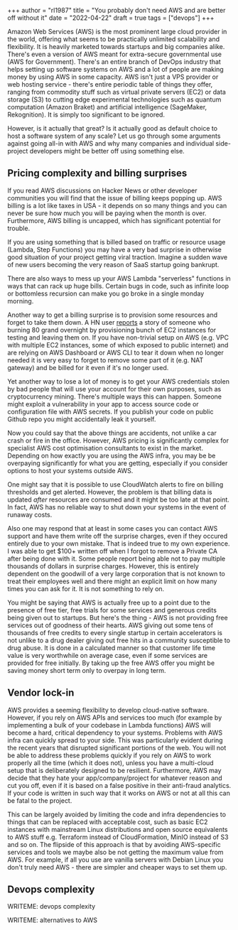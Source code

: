 +++
author = "rl1987"
title = "You probably don't need AWS and are better off without it"
date = "2022-04-22"
draft = true
tags = ["devops"]
+++

Amazon Web Services (AWS) is the most prominent large cloud provider in the world, offering what seems to
be practically unlimited scalability and flexibility. It is heavily marketed towards startups and big companies
alike. There's even a version of AWS meant for extra-secure governmental use (AWS for Government). There's an
entire branch of DevOps industry that helps setting up software systems on AWS and a lot of people are
making money by using AWS in some capacity. AWS isn't just a VPS provider or web hosting service - 
there's entire periodic table of things they offer, ranging from commodity stuff such as virtual private
servers (EC2) or data storage (S3) to cutting edge experimental technologies such as quantum computation
(Amazon Braket) and artificial intelligence (SageMaker, Rekognition). It is simply too significant to be ignored.

However, is it actually that great? Is it actually good as default choice to host a software system of any scale?
Let us go through some arguments against going all-in with AWS and why many companies and individual side-project
developers might be better off using something else.

Pricing complexity and billing surprises
----------------------------------------

If you read AWS discussions on Hacker News or other developer communities you will find that the issue of billing
keeps popping up. AWS billing is a lot like taxes in USA - it depends on so many things and you can never be sure
how much you will be paying when the month is over. Furthermore, AWS billing is uncapped, which has significant
potential for trouble.

If you are using something that is billed based on traffic or resource usage (Lambda, Step Functions) you may have 
a very bad surprise in otherwise good situation of your project getting viral traction. Imagine a sudden wave of 
new users becoming the very reason of SaaS startup going bankrupt.

There are also ways to mess up your AWS Lambda "serverless" functions in ways that can rack up huge bills. Certain
bugs in code, such as infinite loop or bottomless recursion can make you go broke in a single monday morning.

Another way to get a billing surprise is to provision some resources and forget to take them down. A HN user
[reports](https://news.ycombinator.com/item?id=22719573) a story of someone who burning 80 grand overnight
by provisioning bunch of EC2 instances for testing and leaving them on. If you have non-trivial setup on AWS
(e.g. VPC with multiple EC2 instances, some of which exposed to public internet) and are relying on AWS 
Dashboard or AWS CLI to tear it down when no longer needed it is very easy to forget to remove some part
of it (e.g. NAT gateway) and be billed for it even if it's no longer used.

Yet another way to lose a lot of money is to get your AWS credentials stolen by bad people that will
use your account for their own purposes, such as cryptocurrency mining. There's multiple ways this can
happen. Someone might exploit a vulnerability in your app to access source code or configuration file
with AWS secrets. If you publish your code on public Github repo you might accidentally leak it yourself.

Now you could say that the above things are accidents, not unlike a car crash or fire in the office.
However, AWS pricing is significantly complex for specialist AWS cost optimisation consultants to
exist in the market. Depending on how exactly you are using the AWS infra, you may be be overpaying
significantly for what you are getting, especially if you consider options to host your systems
outside AWS.

One might say that it is possible to use CloudWatch alerts to fire on billing thresholds and get alerted.
However, the problem is that billing data is updated *after* resources are consumed and it might be too
late at that point. In fact, AWS has no reliable way to shut down your systems in the event of runaway 
costs.

Also one may respond that at least in some cases you can contact AWS support and have them write off
the surprise charges, even if they occured entirely due to your own mistake. That is indeed true to
my own experience. I was able to get $100+ written off when I forgot to remove a Private CA after
being done with it. Some people report being able not to pay multiple thousands of dollars in surprise
charges. However, this is entirely dependent on the goodwill of a very large corporation that is 
not known to treat their employees well and there might an explicit limit on how many times you can 
ask for it. It is not something to rely on.

You might be saying that AWS is actually free up to a point due to the presence of free tier,
free trials for some services and generous credits being given out to startups. But here's the thing - 
AWS is not providing free services out of goodness of their hearts. AWS giving out some tens of 
thousands of free credits to every single startup in certain accelerators is not unlike to a drug
dealer giving out free hits in a community susceptible to drug abuse. It is done in a calculated
manner so that customer life time value is very worthwhile on average case, even if some services
are provided for free initially. By taking up the free AWS offer you might be saving money short
term only to overpay in long term.

Vendor lock-in
--------------

AWS provides a seeming flexibility to develop cloud-native software. However, if you rely on AWS
APIs and services too much (for example by implementing a bulk of your codebase in Lambda functions)
AWS will become a hard, critical dependency to your systems. Problems with AWS infra can quickly
spread to your side. This was particularly evident during the recent years that disrupted
significant portions of the web. You will not be able to address these problems quickly if you
rely on AWS to work properly all the time (which it does not), unless you have a multi-cloud
setup that is deliberately designed to be resilient. Furthermore, AWS may decide that they hate
your app/company/project for whatever reason and cut you off, even if it is based on a false
positive in their anti-fraud analytics. If your code is written in such way
that it works on AWS or not at all this can be fatal to the project.

This can be largely avoided by limiting the code and infra dependencies to things that can be
replaced with acceptable cost, such as basic EC2 instances with mainstream Linux distributions
and open source equivalents to AWS stuff e.g. Terraform instead of CloudFormation, 
MinIO instead of S3 and so on. The flipside of this approach is that by avoiding AWS-specific services
and tools we maybe also be not getting the maximum value from AWS. For example, if all you use
are vanilla servers with Debian Linux you don't truly need AWS - there are simpler and
cheaper ways to set them up.

Devops complexity
-----------------



WRITEME: devops complexity

WRITEME: alternatives to AWS
